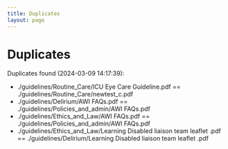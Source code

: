 ```yaml
---
title: Duplicates
layout: page
---
```


# Duplicates

Duplicates found (2024-03-09 14:17:39):

- ./guidelines/Routine_Care/ICU Eye Care Guideline.pdf == ./guidelines/Routine_Care/newtest_c.pdf
- ./guidelines/Delirium/AWI FAQs.pdf == ./guidelines/Policies_and_admin/AWI FAQs.pdf
- ./guidelines/Ethics_and_Law/AWI FAQs.pdf == ./guidelines/Policies_and_admin/AWI FAQs.pdf
- ./guidelines/Ethics_and_Law/Learning Disabled liaison team leaflet .pdf == ./guidelines/Delirium/Learning Disabled liaison team leaflet .pdf